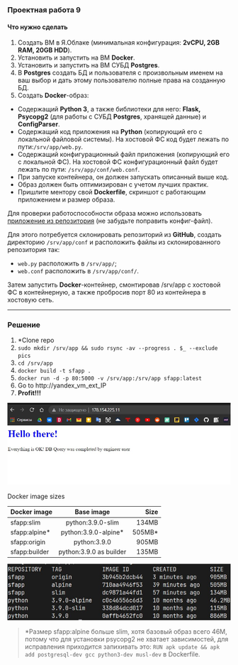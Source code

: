 ### Проектная работа 9

#### Что нужно сделать

1. Создать ВМ в Я.Облаке (минимальная конфигурация: **2vCPU, 2GB RAM, 20GB HDD**).
2. Установить и запустить на ВМ **Docker**.
3. Установить и запустить на ВМ СУБД **Postgres**.
4. В **Postgres** создать БД и пользователя с произвольным именем на ваш выбор и дать этому пользователю полные права на созданную БД.
5. Создать **Docker**-образ:
- Содержащий **Python 3**, а также библиотеки для него: **Flask, Psycopg2** (для работы с СУБД **Postgres**, хранящей данные) и **ConfigParser**.
- Содержащий код приложения на **Python** (копирующий его с локальной файловой системы). На хостовой ФС код будет лежать по пути:`/srv/app/web.py`.
- Содержащий конфигурационный файл приложения (копирующий его с локальной ФС). На хостовой ФС конфигурационный файл будет лежать по пути: `/srv/app/conf/web.conf`.
- При запуске контейнера, он должен запускать описанный выше код.
- Образ должен быть оптимизирован с учетом лучших практик.
- Пришлите ментору свой **Dockerfile**, скриншот с работающим приложением и размер образа.

Для проверки работоспособности образа можно использовать [приложение из репозитория](https://github.com/SkillfactoryCoding/DEVOPS-praktikum_Docker) (не забудьте поправить конфиг-файл).

Для этого потребуется склонировать репозиторий из **GitHub**, создать директорию `/srv/app/conf` и расположить файлы из склонированного репозитория так:

- `web.py` расположить в `/srv/app/`;
- `web.conf` расположить в `/srv/app/conf/`.

Затем запустить **Docker**-контейнер, смонтировав /srv/app с хостовой ФС в контейнерную, а также пробросив порт 80 из контейнера в хостовую сеть.

---

### Решение

1. *Clone repo
2. `sudo mkdir /srv/app && sudo rsync -av --progress . $_ --exclude pics`
3. `cd /srv/app`
4. `docker build -t sfapp .`
5. `docker run -d -p 80:5000 -v /srv/app:/srv/app sfapp:latest` 
6. Go to http://yandex_vm_ext_IP
7. **Profit!!!**

![](../PW9/pics/sfapp_proof.jpg)

Docker image sizes

| Docker image  | Base image      | Size     |
|---------------|:---------------:|---------:|
|sfapp:slim     |python:3.9.0-slim  |134MB     |
|sfapp:alpine*  |python:3.9.0-alpine*|505MB*    |
|sfapp:origin   |python:3.9.0       |905MB     |
|sfapp:builder  |python:3.9.0 as builder|135MB |

![](../PW9/pics/image_sizes.jpg)

>*Размер sfapp:alpine больше slim, хотя базовый образ всего 46М, потому что для установки psycopg2 не хватает зависимостей, для исправления приходится запихивать это: `RUN apk update && apk add postgresql-dev gcc python3-dev musl-dev` в Dockerfile.

